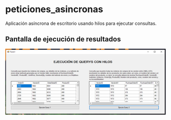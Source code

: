 # peticiones_asincronas

Aplicación asíncrona de escritorio usando hilos para ejecutar consultas.

## Pantalla de ejecución de resultados
![Pagina principal](/images/pagina_principal.png)

